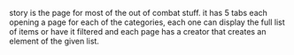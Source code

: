 story is the page for most of the out of combat stuff. it has 5 tabs each opening a page for each of the categories, each one can display the full list of items or have it filtered and each page has a creator that creates an element of the given list.